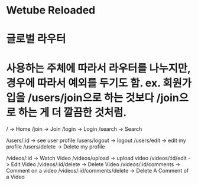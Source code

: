 # Wetube Reloaded

# 글로벌 라우터
# 사용하는 주체에 따라서 라우터를 나누지만, 경우에 따라서 예외를 두기도 함. ex. 회원가입을 /users/join으로 하는 것보다 /join으로 하는 게 더 깔끔한 것처럼.
/ -> Home
/join -> Join
/login -> Login
/search -> Search

/users/:id -> see user profile
/users/logout -> logout
/users/edit -> edit my profile
/users/delete -> Delete my profile

/videos/:id -> Watch Video
/videos/upload -> upload video
/videos/:id/edit -> Edit Video
/videos/:id/delete -> Delete Video
/videos/:id/comments -> Comment on a video
/videos/:id/comments/delete -> Delete A Comment of a Video